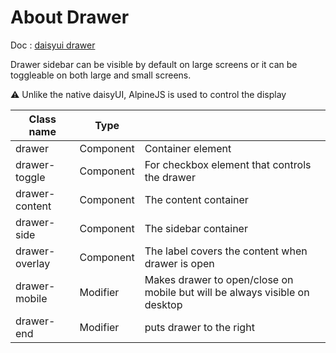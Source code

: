 # About Drawer

Doc : [daisyui drawer](https://daisyui.com/components/drawer/)

Drawer sidebar can be visible by default on large screens or it can be toggleable on both large and small screens.

⚠️ Unlike the native daisyUI, AlpineJS is used to control the display

| Class name     | Type      |                                                                            |
| -------------- | --------- | -------------------------------------------------------------------------- |
| drawer         | Component | Container element                                                          |
| drawer-toggle  | Component | For checkbox element that controls the drawer                              |
| drawer-content | Component | The content container                                                      |
| drawer-side    | Component | The sidebar container                                                      |
| drawer-overlay | Component | The label covers the content when drawer is open                           |
| drawer-mobile  | Modifier  | Makes drawer to open/close on mobile but will be always visible on desktop |
| drawer-end     | Modifier  | puts drawer to the right                                                   |
